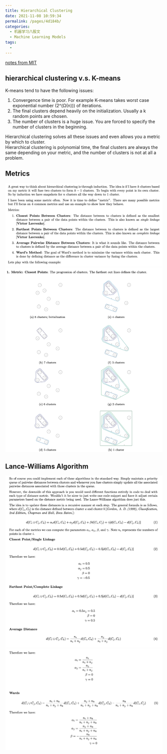 ```yaml
---
title: Hierarchical Clustering
date: 2021-11-08 10:59:34
permalink: /pages/4d184b/
categories:
  - 机器学习八股文
  - Machine Learning Models
tags:
  - 
---
```

[notes from MIT](http://web.mit.edu/6.S097/www/resources/Hierarchical.pdf)
## hierarchical clustering v.s. K-means
K-means tend to have the following issues:
1. Convergence time is poor. For example K-means takes worst case exponential number (2^(Ω(n))) of iterations.
2. The final clusters depend heavily on the initialization. Usually a k random points are chosen.
3. The number of clusters is a huge issue. You are forced to specify the number of clusters in the beginning.

Hierarchical clustering solves all these issues and even allows you a metric by which to cluster.   
Hierarchical clustering is polynomial time, the final clusters are always the same depending on your metric, and the number of clusters is not at all a problem.

## Metrics
![](https://raw.githubusercontent.com/emmableu/image/master/hierarchical-0.png)
![](https://raw.githubusercontent.com/emmableu/image/master/hierarchical-1.png)

## Lance-Williams Algorithm
![](https://raw.githubusercontent.com/emmableu/image/master/hierarchical-2.png)
![](https://raw.githubusercontent.com/emmableu/image/master/hierarchical-3.png)
